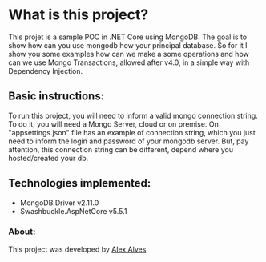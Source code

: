 # What is this project?
This projet is a sample POC in .NET Core using MongoDB. 
The goal is to show how can you use mongodb how your principal database. So for it I show you some examples how can we make a some operations and
how can we use Mongo Transactions, allowed after v4.0, in a simple way with Dependency Injection.

## Basic instructions:
To run this project, you will need to inform a valid mongo connection string. To do it, you will need a Mongo Server, cloud or on premise. 
On "appsettings.json" file has an example of connection string, which you just need to inform the login and password of your mongodb server. 
But, pay attention, this connection string can be different, depend where you hosted/created your db.

## Technologies implemented:
* MongoDB.Driver v2.11.0
* Swashbuckle.AspNetCore v5.5.1

### About:
This project was developed by [Alex Alves](https://github.com/alexalvess)
